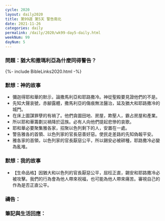 ```yaml
---
cycle: 2020
layout: daily2020
title: 第99週 第5天 警告南北
date: 2021-11-26
categories: daily
permalink: /daily/2020/wk99-day5-daily.html
weekNum: 99
dayNum: 5
---
```


### 問題：猶大和撒瑪利亞為什麼同得警告？

{%- include BibleLinks2020.html -%}

### 默想：神的故事
+	彌迦得耶和華的默示，論撒馬利亞和耶路撒冷。神從聖殿要見證他們的不是。
+	先知大聲哀號，赤腳露體，撒馬利亞的傷痕無法醫治，延及猶大和耶路撒冷的城門。
+	在床上圖謀罪孽的有禍了。他們貪圖田地、房屋，欺壓人，霸占房屋和產業。
+	所以耶和華籌劃災禍降於這族。必有人向他們提起悲慘的哀歌。
+	耶和華必要聚集雅各家，招聚以色列剩下的人，安置在一處。
+	警告雅各的首領、以色列家的官長惡善好惡。使民走差路的先知偽報平安。
+	雅各家的首領，以色列家的官長厭惡公平，所以錫安必被耕種，耶路撒冷必變為亂堆。

### 默想：我的故事
+	【生命品格】因猶大和以色列的官長厭惡公平，屈枉正直，錫安和耶路撒冷必被攻擊。我們的行為會為他人帶來祝福，也可能為他人帶來痛苦。審視自己的作為是否正直公平。

### 禱告：

### 筆記與生活回應：
